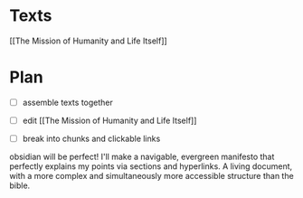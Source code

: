 
# Texts
[[The Mission of Humanity and Life Itself]]




# Plan
- [ ] assemble texts together
- [ ] edit [[The Mission of Humanity and Life Itself]]
- [ ] break into chunks and clickable links


obsidian will be perfect! I'll make a navigable, evergreen manifesto that perfectly explains my points via sections and hyperlinks. A living document, with a more complex and simultaneously more accessible structure than the bible.